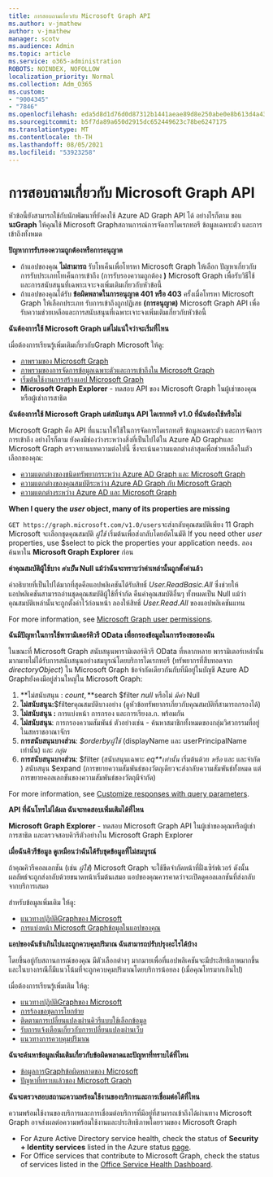 ```yaml
---
title: การสอบถามเกี่ยวกับ Microsoft Graph API
ms.author: v-jmathew
author: v-jmathew
manager: scotv
ms.audience: Admin
ms.topic: article
ms.service: o365-administration
ROBOTS: NOINDEX, NOFOLLOW
localization_priority: Normal
ms.collection: Adm_O365
ms.custom:
- "9004345"
- "7846"
ms.openlocfilehash: eda5d8d1d76d0d87312b1441aeae89d8e250abe0e8b613d4a43fcc2345a6f021
ms.sourcegitcommit: b5f7da89a650d2915dc652449623c78be6247175
ms.translationtype: MT
ms.contentlocale: th-TH
ms.lasthandoff: 08/05/2021
ms.locfileid: "53923258"
---
```

# <a name="querying-the-microsoft-graph-api"></a>การสอบถามเกี่ยวกับ Microsoft Graph API

หัวข้อนี้ยังสามารถใช้กับนักพัฒนาที่ยังคงใช้ Azure AD Graph API ได้ อย่างไรก็ตาม ขอแ **นะGraph** ให้คุณใช้ Microsoft Graphสถานการณ์การจัดการไดเรกทอรี ข้อมูลเฉพาะตัว และการเข้าถึงทั้งหมด

**ปัญหาการรับรองความถูกต้องหรือการอนุญาต**

- ถ้าแอปของคุณ **ไม่สามารถ** รับโทเค็นเพื่อโทรหา Microsoft Graph ให้เลือก ปัญหาเกี่ยวกับการรับประเภทโทเค็นการเข้าถึง (การรับรองความถูกต้อง **)** Microsoft Graph เพื่อรับวิธีใช้และการสนับสนุนที่เฉพาะเจาะจงเพิ่มเติมเกี่ยวกับหัวข้อนี้
- ถ้าแอปของคุณได้รับ **ข้อผิดพลาดในการอนุญาต 401 หรือ 403** ครั้งเมื่อโทรหา Microsoft Graph ให้เลือกประเภท รับการเข้าถึงถูกปฏิเสธ **(การอนุญาต)** Microsoft Graph API เพื่อรับความช่วยเหลือและการสนับสนุนที่เฉพาะเจาะจงเพิ่มเติมเกี่ยวกับหัวข้อนี้

**ฉันต้องการใช้ Microsoft Graph แต่ไม่แน่ใจว่าจะเริ่มที่ไหน**

เมื่อต้องการเรียนรู้เพิ่มเติมเกี่ยวกับGraph Microsoft ให้ดู:

- [ภาพรวมของ Microsoft Graph](https://docs.microsoft.com/graph/overview)
- [ภาพรวมของการจัดการข้อมูลเฉพาะตัวและการเข้าถึงใน Microsoft Graph](https://docs.microsoft.com/graph/azuread-identity-access-management-concept-overview)
- [เริ่มต้นใช้งานการสร้างแอป Microsoft Graph](https://docs.microsoft.com/graph/)
- **Microsoft Graph Explorer** - ทดสอบ API ของ Microsoft Graph ในผู้เช่าของคุณหรือผู้เช่าการสาธิต

**ฉันต้องการใช้ Microsoft Graph แต่สนับสนุน API ไดเรกทอรี v1.0 ที่ฉันต้องใช้หรือไม่**

Microsoft Graph คือ API ที่แนะนาให้ใช้ในการจัดการไดเรกทอรี ข้อมูลเฉพาะตัว และการจัดการการเข้าถึง อย่างไรก็ตาม ยังคงมีช่องว่างระหว่างสิ่งที่เป็นไปได้ใน Azure AD Graphและ Microsoft Graph ตรวจทานบทความต่อไปนี้ ซึ่งจะเน้นความแตกต่างล่าสุดเพื่อช่วยเหลือในตัวเลือกของคุณ:

- [ความแตกต่างของชนิดทรัพยากรระหว่าง Azure AD Graph และ Microsoft Graph](https://docs.microsoft.com/graph/migrate-azure-ad-graph-resource-differences)
- [ความแตกต่างของคุณสมบัติระหว่าง Azure AD Graph กับ Microsoft Graph](https://docs.microsoft.com/graph/migrate-azure-ad-graph-property-differences)
- [ความแตกต่างระหว่าง Azure AD และ Microsoft Graph](https://docs.microsoft.com/graph/migrate-azure-ad-graph-method-differences)

**When I query the *user* object, many of its properties are missing**

`GET https://graph.microsoft.com/v1.0/users`จะส่งกลับคุณสมบัติเพียง 11 Graph Microsoft จะเลือกชุดคุณสมบัติ *ผู้ใช้* เริ่มต้นเพื่อส่งกลับโดยอัตโนมัติ If you need other *user* properties, use $select to pick the properties your application needs. ลองค้นหาใน **Microsoft Graph Explorer** ก่อน

**ค่าคุณสมบัติผู้ใช้บาง *ค่าเป็น* Null แม้ว่าฉันจะทราบว่าค่าเหล่านั้นถูกตั้งค่าแล้ว**

คําอธิบายที่เป็นไปได้มากที่สุดคือแอปพลิเคชันได้รับสิทธิ์ *User.ReadBasic.All* ซึ่งช่วยให้แอปพลิเคชันสามารถอ่านชุดคุณสมบัติผู้ใช้ที่จํากัด คืนค่าคุณสมบัติอื่นๆ ทั้งหมดเป็น Null แม้ว่าคุณสมบัติเหล่านั้นจะถูกตั้งค่าไว้ก่อนหน้า ลองให้สิทธิ์ *User.Read.All* ของแอปพลิเคชันแทน

For more information, see [Microsoft Graph user permissions](https://docs.microsoft.com/graph/permissions-reference#user-permissions).

**ฉันมีปัญหาในการใช้พารามิเตอร์คิวรี OData เพื่อกรองข้อมูลในการร้องขอของฉัน**

ในขณะที่ Microsoft Graph สนับสนุนพารามิเตอร์คิวรี OData ที่หลากหลาย พารามิเตอร์เหล่านั้นมากมายไม่ได้รับการสนับสนุนอย่างสมบูรณ์โดยบริการไดเรกทอรี (ทรัพยากรที่สืบทอดจาก *directoryObject*) ใน Microsoft Graph ข้อจํากัดเดียวกันกับที่มีอยู่ในบัญชี Azure AD Graphยังคงมีอยู่ส่วนใหญ่ใน Microsoft Graph:

1. **ไม่สนับสนุน : $count,**$search $filter *null* หรือไม่ *มีค่า* Null
2. **ไม่สนับสนุน:**$filterคุณสมบัติบางอย่าง (ดูหัวข้อทรัพยากรเกี่ยวกับคุณสมบัติที่สามารถกรองได้)
3. **ไม่สนับสนุน :** การแบ่งหน้า การกรอง และการเรียงล.ก. พร้อมกัน
4. **ไม่สนับสนุน**: การกรองความสัมพันธ์ ตัวอย่างเช่น - ค้นหาสมาชิกทั้งหมดของกลุ่มวิศวกรรมที่อยู่ในสหราชอาณาจักร
5. **การสนับสนุนบางส่วน**: *$orderbyผู้ใช้* (displayName และ userPrincipalName เท่านั้น) และ *กลุ่ม*
6. **การสนับสนุนบางส่วน**: $filter (สนับสนุนเฉพาะ *eq**เท่านั้น* เริ่มต้นด้วย *หรือ* และ และจํากัด ) สนับสนุน $expand (การขยายความสัมพันธ์ของวัตถุเดียวจะส่งกลับความสัมพันธ์ทั้งหมด แต่การขยายคอลเลกชันของความสัมพันธ์ของวัตถุมีจํากัด)

For more information, see [Customize responses with query parameters](https://docs.microsoft.com/graph/query-parameters).

**API ที่ฉันโทรไม่ได้ผล ฉันจะทดสอบเพิ่มเติมได้ที่ไหน**

**Microsoft Graph Explorer** - ทดสอบ Microsoft Graph API ในผู้เช่าของคุณหรือผู้เช่าการสาธิต และตรวจสอบคิวรีตัวอย่างใน Microsoft Graph Explorer

**เมื่อฉันคิวรีข้อมูล ดูเหมือนว่าฉันได้รับชุดข้อมูลที่ไม่สมบูรณ์**

ถ้าคุณคิวรีคอลเลกชัน (เช่น *ผู้ใช้*) Microsoft Graph จะใช้ขีดจํากัดหน้าที่ฝั่งเซิร์ฟเวอร์ ดังนั้นผลลัพธ์จะถูกส่งกลับด้วยขนาดหน้าเริ่มต้นเสมอ แอปของคุณควรคาดว่าจะเปิดดูคอลเลกชันที่ส่งกลับจากบริการเสมอ

สำหรับข้อมูลเพิ่มเติม ให้ดู:

- [แนวทางปฏิบัติGraphของ Microsoft](https://docs.microsoft.com/graph/best-practices-concept)
- [การแบ่งหน้า Microsoft Graphข้อมูลในแอปของคุณ](https://docs.microsoft.com/graph/paging)

**แอปของฉันช้าเกินไปและถูกควบคุมปริมาณ ฉันสามารถปรับปรุงอะไรได้บ้าง**

โดยขึ้นอยู่กับสถานการณ์ของคุณ มีตัวเลือกต่างๆ มากมายเพื่อที่แอปพลิเคชันจะมีประสิทธิภาพมากขึ้น และในบางกรณีก็มีแนวโน้มที่จะถูกควบคุมปริมาณโดยบริการน้อยลง (เมื่อคุณโทรมากเกินไป)

เมื่อต้องการเรียนรู้เพิ่มเติม ให้ดู:

- [แนวทางปฏิบัติGraphของ Microsoft](https://docs.microsoft.com/graph/best-practices-concept)
- [การร้องขอชุดการโยกย้าย](https://docs.microsoft.com/graph/json-batching)
- [ติดตามการเปลี่ยนแปลงผ่านคิวรีแบบใช้เลือกข้อมูล](https://docs.microsoft.com/graph/delta-query-overview)
- [รับการแจ้งเตือนเกี่ยวกับการเปลี่ยนแปลงผ่านเว็บ](https://docs.microsoft.com/graph/webhooks)
- [แนวทางการควบคุมปริมาณ](https://docs.microsoft.com/graph/throttling)

**ฉันจะค้นหาข้อมูลเพิ่มเติมเกี่ยวกับข้อผิดพลาดและปัญหาที่ทราบได้ที่ไหน**

- [ข้อมูลการGraphข้อผิดพลาดของ Microsoft](https://docs.microsoft.com/graph/errors)
- [ปัญหาที่ทราบแล้วของ Microsoft Graph](https://docs.microsoft.com/graph/known-issues)

**ฉันจะตรวจสอบสถานะความพร้อมใช้งานของบริการและการเชื่อมต่อได้ที่ไหน**

ความพร้อมใช้งานของบริการและการเชื่อมต่อบริการที่มีอยู่ที่สามารถเข้าถึงได้ผ่านทาง Microsoft Graph อาจส่งผลต่อความพร้อมใช้งานและประสิทธิภาพโดยรวมของ Microsoft Graph

- For Azure Active Directory service health, check the status of **Security + Identity services** listed in the Azure status [page](https://azure.microsoft.com/status/).
- For Office services that contribute to Microsoft Graph, check the status of services listed in the [Office Service Health Dashboard](https://portal.office.com/adminportal/home#/servicehealth).
